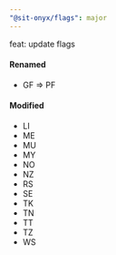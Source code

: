 ```yaml
---
"@sit-onyx/flags": major
---
```


feat: update flags

#### Renamed

- GF => PF

#### Modified

- LI
- ME
- MU
- MY
- NO
- NZ
- RS
- SE
- TK
- TN
- TT
- TZ
- WS
